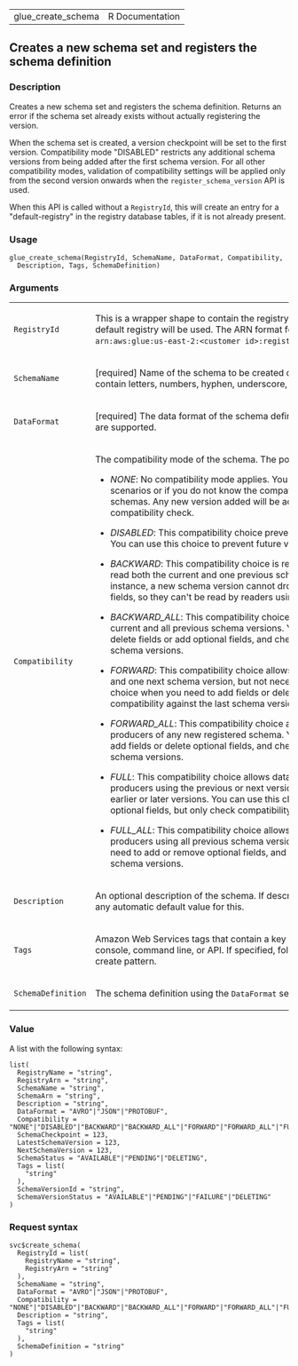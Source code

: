 <table style="width: 100%;">
<tbody>
<tr class="odd">
<td>glue_create_schema</td>
<td style="text-align: right;">R Documentation</td>
</tr>
</tbody>
</table>

## Creates a new schema set and registers the schema definition

### Description

Creates a new schema set and registers the schema definition. Returns an
error if the schema set already exists without actually registering the
version.

When the schema set is created, a version checkpoint will be set to the
first version. Compatibility mode "DISABLED" restricts any additional
schema versions from being added after the first schema version. For all
other compatibility modes, validation of compatibility settings will be
applied only from the second version onwards when the
`register_schema_version` API is used.

When this API is called without a `RegistryId`, this will create an
entry for a "default-registry" in the registry database tables, if it is
not already present.

### Usage

    glue_create_schema(RegistryId, SchemaName, DataFormat, Compatibility,
      Description, Tags, SchemaDefinition)

### Arguments

<table>
<colgroup>
<col style="width: 35%" />
<col style="width: 65%" />
</colgroup>
<tbody>
<tr class="odd">
<td><code id="glue_create_schema_:_RegistryId">RegistryId</code></td>
<td><p>This is a wrapper shape to contain the registry identity fields.
If this is not provided, the default registry will be used. The ARN
format for the same will be: <code
style="white-space: pre;">⁠arn:aws:glue:us-east-2:&lt;customer id&gt;:registry/default-registry:random-5-letter-id⁠</code>.</p></td>
</tr>
<tr class="even">
<td><code id="glue_create_schema_:_SchemaName">SchemaName</code></td>
<td><p>[required] Name of the schema to be created of max length of 255,
and may only contain letters, numbers, hyphen, underscore, dollar sign,
or hash mark. No whitespace.</p></td>
</tr>
<tr class="odd">
<td><code id="glue_create_schema_:_DataFormat">DataFormat</code></td>
<td><p>[required] The data format of the schema definition. Currently
<code>AVRO</code>, <code>JSON</code> and <code>PROTOBUF</code> are
supported.</p></td>
</tr>
<tr class="even">
<td><code
id="glue_create_schema_:_Compatibility">Compatibility</code></td>
<td><p>The compatibility mode of the schema. The possible values
are:</p>
<ul>
<li><p><em>NONE</em>: No compatibility mode applies. You can use this
choice in development scenarios or if you do not know the compatibility
mode that you want to apply to schemas. Any new version added will be
accepted without undergoing a compatibility check.</p></li>
<li><p><em>DISABLED</em>: This compatibility choice prevents versioning
for a particular schema. You can use this choice to prevent future
versioning of a schema.</p></li>
<li><p><em>BACKWARD</em>: This compatibility choice is recommended as it
allows data receivers to read both the current and one previous schema
version. This means that for instance, a new schema version cannot drop
data fields or change the type of these fields, so they can't be read by
readers using the previous version.</p></li>
<li><p><em>BACKWARD_ALL</em>: This compatibility choice allows data
receivers to read both the current and all previous schema versions. You
can use this choice when you need to delete fields or add optional
fields, and check compatibility against all previous schema
versions.</p></li>
<li><p><em>FORWARD</em>: This compatibility choice allows data receivers
to read both the current and one next schema version, but not
necessarily later versions. You can use this choice when you need to add
fields or delete optional fields, but only check compatibility against
the last schema version.</p></li>
<li><p><em>FORWARD_ALL</em>: This compatibility choice allows data
receivers to read written by producers of any new registered schema. You
can use this choice when you need to add fields or delete optional
fields, and check compatibility against all previous schema
versions.</p></li>
<li><p><em>FULL</em>: This compatibility choice allows data receivers to
read data written by producers using the previous or next version of the
schema, but not necessarily earlier or later versions. You can use this
choice when you need to add or remove optional fields, but only check
compatibility against the last schema version.</p></li>
<li><p><em>FULL_ALL</em>: This compatibility choice allows data
receivers to read data written by producers using all previous schema
versions. You can use this choice when you need to add or remove
optional fields, and check compatibility against all previous schema
versions.</p></li>
</ul></td>
</tr>
<tr class="odd">
<td><code id="glue_create_schema_:_Description">Description</code></td>
<td><p>An optional description of the schema. If description is not
provided, there will not be any automatic default value for
this.</p></td>
</tr>
<tr class="even">
<td><code id="glue_create_schema_:_Tags">Tags</code></td>
<td><p>Amazon Web Services tags that contain a key value pair and may be
searched by console, command line, or API. If specified, follows the
Amazon Web Services tags-on-create pattern.</p></td>
</tr>
<tr class="odd">
<td><code
id="glue_create_schema_:_SchemaDefinition">SchemaDefinition</code></td>
<td><p>The schema definition using the <code>DataFormat</code> setting
for <code>SchemaName</code>.</p></td>
</tr>
</tbody>
</table>

### Value

A list with the following syntax:

    list(
      RegistryName = "string",
      RegistryArn = "string",
      SchemaName = "string",
      SchemaArn = "string",
      Description = "string",
      DataFormat = "AVRO"|"JSON"|"PROTOBUF",
      Compatibility = "NONE"|"DISABLED"|"BACKWARD"|"BACKWARD_ALL"|"FORWARD"|"FORWARD_ALL"|"FULL"|"FULL_ALL",
      SchemaCheckpoint = 123,
      LatestSchemaVersion = 123,
      NextSchemaVersion = 123,
      SchemaStatus = "AVAILABLE"|"PENDING"|"DELETING",
      Tags = list(
        "string"
      ),
      SchemaVersionId = "string",
      SchemaVersionStatus = "AVAILABLE"|"PENDING"|"FAILURE"|"DELETING"
    )

### Request syntax

    svc$create_schema(
      RegistryId = list(
        RegistryName = "string",
        RegistryArn = "string"
      ),
      SchemaName = "string",
      DataFormat = "AVRO"|"JSON"|"PROTOBUF",
      Compatibility = "NONE"|"DISABLED"|"BACKWARD"|"BACKWARD_ALL"|"FORWARD"|"FORWARD_ALL"|"FULL"|"FULL_ALL",
      Description = "string",
      Tags = list(
        "string"
      ),
      SchemaDefinition = "string"
    )

